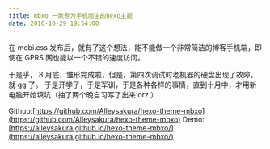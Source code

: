 ```yaml
---
title: mbxo 一款专为手机而生的hexo主题
date: 2016-10-29 19:54:00
---
```


在 mobi.css 发布后，就有了这个想法，能不能做一个非常简洁的博客手机端，即使在 GPRS 网也能以一个不错的速度访问。

于是乎， 8 月底，雏形完成啦，但是，第四次调试时老机器的硬盘出现了故障，就 gg 了。
于是开学了，于是军训，于是各种各样的事情，直到十月中，才用新电脑开始填坑（抽了两个晚自习写了出来 orz ）

Github:[https://github.com/Alleysakura/hexo-theme-mbxo](https://github.com/Alleysakura/hexo-theme-mbxo)
Demo:[https://alleysakura.github.io/hexo-theme-mbxo/](https://alleysakura.github.io/hexo-theme-mbxo/)

<!--more-->
